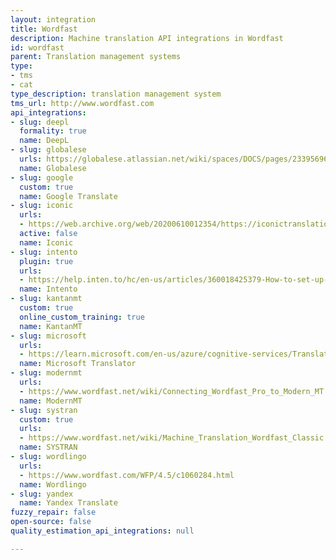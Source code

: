 ```yaml
---
layout: integration
title: Wordfast
description: Machine translation API integrations in Wordfast
id: wordfast
parent: Translation management systems
type:
- tms
- cat
type_description: translation management system
tms_url: http://www.wordfast.com
api_integrations:
- slug: deepl
  formality: true
  name: DeepL
- slug: globalese
  urls: https://globalese.atlassian.net/wiki/spaces/DOCS/pages/2339569665/Cloud+text+translation+plugin+for+Wordfast+Anywhere
  name: Globalese
- slug: google
  custom: true
  name: Google Translate
- slug: iconic
  urls:
  - https://web.archive.org/web/20200610012354/https://iconictranslation.com/what-we-do/bespoke-solutions/connectors-plugins/
  active: false
  name: Iconic
- slug: intento
  plugin: true
  urls:
  - https://help.inten.to/hc/en-us/articles/360018425379-How-to-set-up-Intento-plugin-for-Wordfast-Anywhere
  name: Intento
- slug: kantanmt
  custom: true
  online_custom_training: true
  name: KantanMT
- slug: microsoft
  urls:
  - https://learn.microsoft.com/en-us/azure/cognitive-services/Translator/create-translator-resource
  name: Microsoft Translator
- slug: modernmt
  urls:
  - https://www.wordfast.net/wiki/Connecting_Wordfast_Pro_to_Modern_MT
  name: ModernMT
- slug: systran
  custom: true
  urls:
  - https://www.wordfast.net/wiki/Machine_Translation_Wordfast_Classic
  name: SYSTRAN
- slug: wordlingo
  urls:
  - https://www.wordfast.com/WFP/4.5/c1060284.html
  name: Wordlingo
- slug: yandex
  name: Yandex Translate
fuzzy_repair: false
open-source: false
quality_estimation_api_integrations: null

---
```


